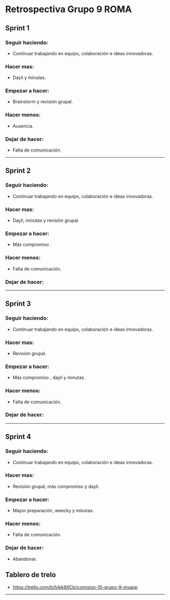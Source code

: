 # Retrospectiva Grupo 9 ROMA

## Sprint 1

### Seguir haciendo:
- Continuar trabajando en equipo, colaboración e ideas innovadoras.
### Hacer mas:
- Dayli y minutas.
### Empezar a hacer:
- Brainstorm y revisión grupal.
### Hacer menos: 
- Ausencia.
### Dejar de hacer:
- Falta de comunicación.


   <!-- --------------------------------------------------------------------- -->
___                                                  

## Sprint 2

### Seguir haciendo:
- Continuar trabajando en equipo, colaboración e ideas innovadoras.
### Hacer mas:
- Dayli, minutas y revisión grupal.
### Empezar a hacer:
- Más compromiso .
### Hacer menos: 
- Falta de comunicación.
### Dejar de hacer:


   <!-- --------------------------------------------------------------------- -->
___    

## Sprint 3

### Seguir haciendo:
- Continuar trabajando en equipo, colaboración e ideas innovadoras.
### Hacer mas:
-  Revisión grupal.
### Empezar a hacer:
- Más compromiso , dayli y minutas.
### Hacer menos: 
- Falta de comunicación.
### Dejar de hacer:

   <!-- --------------------------------------------------------------------- -->
___                                                  
## Sprint 4

### Seguir haciendo:
- Continuar trabajando en equipo, colaboración e ideas innovadoras.
### Hacer mas:
-  Revisión grupal, más compromiso y dayli.
### Empezar a hacer:
- Mayor preparación, weecky y minutas.
### Hacer menos: 
- Falta de comunicación.
### Dejar de hacer:
- Abandonar.


## Tablero de trelo
- https://trello.com/b/hAjk8XCb/comision-10-grupo-9-myapp

   <!-- --------------------------------------------------------------------- -->
___                                                  


